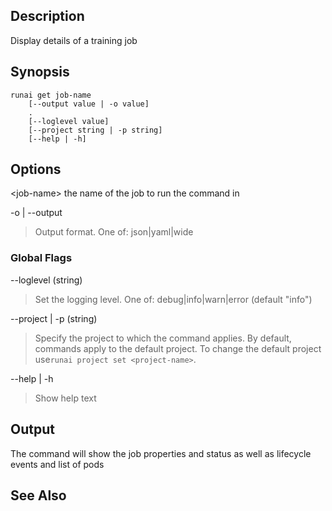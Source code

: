 ## Description

Display details of a training job

## Synopsis

    runai get job-name 
        [--output value | -o value]  
        .
        [--loglevel value] 
        [--project string | -p string] 
        [--help | -h]


## Options

<job-name\> the name of the job to run the command in

-o | --output

>  Output format. One of: json|yaml|wide

### Global Flags

--loglevel (string)

>  Set the logging level. One of: debug|info|warn|error (default "info")

--project | -p (string)

>  Specify the project to which the command applies. By default, commands apply to the default project. To change the default project use``runai project set <project-name>``.

--help | -h

>  Show help text

## Output

The command will show the job properties and status as well as lifecycle events and list of pods

## See Also